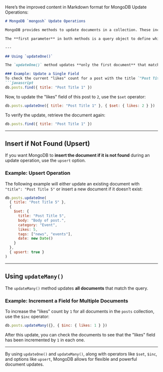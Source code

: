 Here’s the improved content in Markdown format for MongoDB Update Operations:

```markdown
# MongoDB `mongosh` Update Operations

MongoDB provides methods to update documents in a collection. These include `updateOne()` to update a single document and `updateMany()` to update multiple documents. 

The **first parameter** in both methods is a query object to define which document(s) should be updated, and the **second parameter** is an object specifying the updated data.

---

## Using `updateOne()`

The `updateOne()` method updates **only the first document** that matches the query.

### Example: Update a Single Field
To check the current "likes" count for a post with the title `"Post Title 1"`:
```javascript
db.posts.find({ title: "Post Title 1" })
```

Now, to update the "likes" field of this post to `2`, use the `$set` operator:
```javascript
db.posts.updateOne({ title: "Post Title 1" }, { $set: { likes: 2 } })
```

To verify the update, retrieve the document again:
```javascript
db.posts.find({ title: "Post Title 1" })
```

---

## Insert if Not Found (Upsert)

If you want MongoDB to **insert the document if it is not found** during an update operation, use the `upsert` option.

### Example: Upsert Operation
The following example will either update an existing document with `"title": "Post Title 5"` or insert a new document if it doesn’t exist:
```javascript
db.posts.updateOne(
  { title: "Post Title 5" },
  {
    $set: {
      title: "Post Title 5",
      body: "Body of post.",
      category: "Event",
      likes: 5,
      tags: ["news", "events"],
      date: new Date()
    }
  },
  { upsert: true }
)
```

---

## Using `updateMany()`

The `updateMany()` method updates **all documents** that match the query. 

### Example: Increment a Field for Multiple Documents
To increase the "likes" count by `1` for all documents in the `posts` collection, use the `$inc` operator:
```javascript
db.posts.updateMany({}, { $inc: { likes: 1 } })
```

After this update, you can check the documents to see that the "likes" field has been incremented by `1` in each one.

---

By using `updateOne()` and `updateMany()`, along with operators like `$set`, `$inc`, and options like `upsert`, MongoDB allows for flexible and powerful document updates.
```